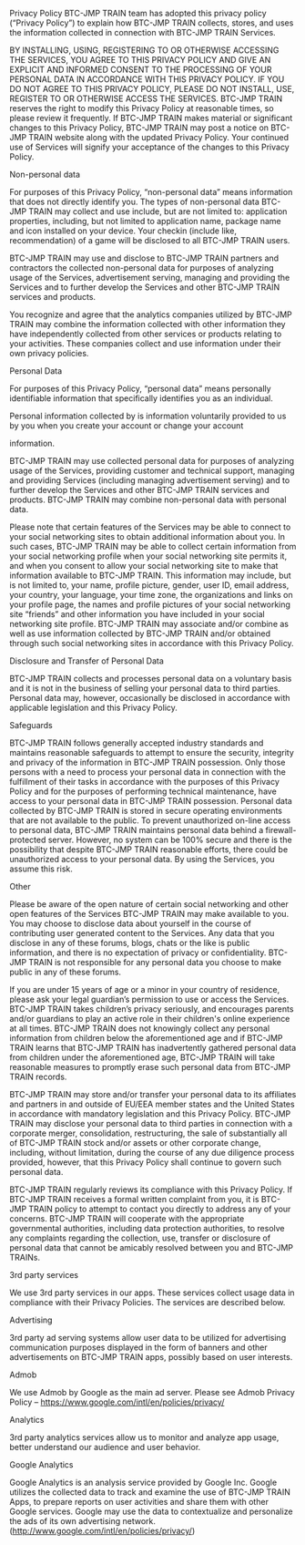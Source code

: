 Privacy Policy BTC-JMP TRAIN team has adopted this privacy policy (“Privacy Policy”) to explain how BTC-JMP TRAIN collects, stores, and uses the information collected in connection with BTC-JMP TRAIN Services.

BY INSTALLING, USING, REGISTERING TO OR OTHERWISE ACCESSING THE SERVICES, YOU AGREE TO THIS PRIVACY POLICY AND GIVE AN EXPLICIT AND INFORMED CONSENT TO THE PROCESSING OF YOUR PERSONAL DATA IN ACCORDANCE WITH THIS PRIVACY POLICY. IF YOU DO NOT AGREE TO THIS PRIVACY POLICY, PLEASE DO NOT INSTALL, USE, REGISTER TO OR OTHERWISE ACCESS THE SERVICES. BTC-JMP TRAIN reserves the right to modify this Privacy Policy at reasonable times, so please review it frequently. If BTC-JMP TRAIN makes material or significant changes to this Privacy Policy, BTC-JMP TRAIN may post a notice on BTC-JMP TRAIN website along with the updated Privacy Policy. Your continued use of Services will signify your acceptance of the changes to this Privacy Policy.

Non-personal data

For purposes of this Privacy Policy, “non-personal data” means information that does not directly identify you. The types of non-personal data BTC-JMP TRAIN may collect and use include, but are not limited to: application properties, including, but not limited to application name, package name and icon installed on your device. Your checkin (include like, recommendation) of a game will be disclosed to all BTC-JMP TRAIN users.

BTC-JMP TRAIN may use and disclose to BTC-JMP TRAIN partners and contractors the collected non-personal data for purposes of analyzing usage of the Services, advertisement serving, managing and providing the Services and to further develop the Services and other BTC-JMP TRAIN services and products.

You recognize and agree that the analytics companies utilized by BTC-JMP TRAIN may combine the information collected with other information they have independently collected from other services or products relating to your activities. These companies collect and use information under their own privacy policies.

Personal Data

For purposes of this Privacy Policy, “personal data” means personally identifiable information that specifically identifies you as an individual.

Personal information collected by  is information voluntarily provided to us by you when you create your account or change your account

information.

BTC-JMP TRAIN may use collected personal data for purposes of analyzing usage of the Services, providing customer and technical support, managing and providing Services (including managing advertisement serving) and to further develop the Services and other BTC-JMP TRAIN services and products. BTC-JMP TRAIN may combine non-personal data with personal data.

Please note that certain features of the Services may be able to connect to your social networking sites to obtain additional information about you. In such cases, BTC-JMP TRAIN may be able to collect certain information from your social networking profile when your social networking site permits it, and when you consent to allow your social networking site to make that information available to BTC-JMP TRAIN. This information may include, but is not limited to, your name, profile picture, gender, user ID, email address, your country, your language, your time zone, the organizations and links on your profile page, the names and profile pictures of your social networking site “friends” and other information you have included in your social networking site profile. BTC-JMP TRAIN may associate and/or combine as well as use information collected by BTC-JMP TRAIN and/or obtained through such social networking sites in accordance with this Privacy Policy.

Disclosure and Transfer of Personal Data

BTC-JMP TRAIN collects and processes personal data on a voluntary basis and it is not in the business of selling your personal data to third parties. Personal data may, however, occasionally be disclosed in accordance with applicable legislation and this Privacy Policy.

Safeguards

 

BTC-JMP TRAIN follows generally accepted industry standards and maintains reasonable safeguards to attempt to ensure the security, integrity and privacy of the information in BTC-JMP TRAIN possession. Only those persons with a need to process your personal data in connection with the fulfillment of their tasks in accordance with the purposes of this Privacy Policy and for the purposes of performing technical maintenance, have access to your personal data in BTC-JMP TRAIN possession. Personal data collected by BTC-JMP TRAIN is stored in secure operating environments that are not available to the public. To prevent unauthorized on-line access to personal data, BTC-JMP TRAIN maintains personal data behind a firewall-protected server. However, no system can be 100% secure and there is the possibility that despite BTC-JMP TRAIN reasonable efforts, there could be unauthorized access to your personal data. By using the Services, you assume this risk.

  Other

 

Please be aware of the open nature of certain social networking and other open features of the Services BTC-JMP TRAIN may make available to you. You may choose to disclose data about yourself in the course of contributing user generated content to the Services. Any data that you disclose in any of these forums, blogs, chats or the like is public information, and there is no expectation of privacy or confidentiality. BTC-JMP TRAIN is not responsible for any personal data you choose to make public in any of these forums.

 

If you are under 15 years of age or a minor in your country of residence, please ask your legal guardian’s permission to use or access the Services. BTC-JMP TRAIN takes children’s privacy seriously, and encourages parents and/or guardians to play an active role in their children's online experience at all times. BTC-JMP TRAIN does not knowingly collect any personal information from children below the aforementioned age and if BTC-JMP TRAIN learns that BTC-JMP TRAIN has inadvertently gathered personal data from children under the aforementioned age, BTC-JMP TRAIN will take reasonable measures to promptly erase such personal data from BTC-JMP TRAIN records.

 

BTC-JMP TRAIN may store and/or transfer your personal data to its affiliates and partners in and outside of EU/EEA member states and the United States in accordance with mandatory legislation and this Privacy Policy. BTC-JMP TRAIN may disclose your personal data to third parties in connection with a corporate merger, consolidation, restructuring, the sale of substantially all of BTC-JMP TRAIN stock and/or assets or other corporate change, including, without limitation, during the course of any due diligence process provided, however, that this Privacy Policy shall continue to govern such personal data.

 

BTC-JMP TRAIN regularly reviews its compliance with this Privacy Policy. If BTC-JMP TRAIN receives a formal written complaint from you, it is BTC-JMP TRAIN policy to attempt to contact you directly to address any of your concerns. BTC-JMP TRAIN will cooperate with the appropriate governmental authorities, including data protection authorities, to resolve any complaints regarding the collection, use, transfer or disclosure of personal data that cannot be amicably resolved between you and BTC-JMP TRAINs.

 

3rd party services

 

We use 3rd party services in our apps. These services collect usage data in compliance with their Privacy Policies. The services are described below.

 

Advertising

 

3rd party ad serving systems allow user data to be utilized for advertising communication purposes displayed in the form of banners and other advertisements on BTC-JMP TRAIN apps, possibly based on user interests.

 

Admob

 

We use Admob by Google as the main ad server. Please see Admob Privacy Policy – https://www.google.com/intl/en/policies/privacy/

  Analytics

 

3rd party analytics services allow us to monitor and analyze app usage, better understand our audience and user behavior.

 

Google Analytics

 

Google Analytics is an analysis service provided by Google Inc. Google utilizes the collected data to track and examine the use of BTC-JMP TRAIN Apps, to prepare reports on user activities and share them with other Google services. Google may use the data to contextualize and personalize the ads of its own advertising network. (http://www.google.com/intl/en/policies/privacy/)

